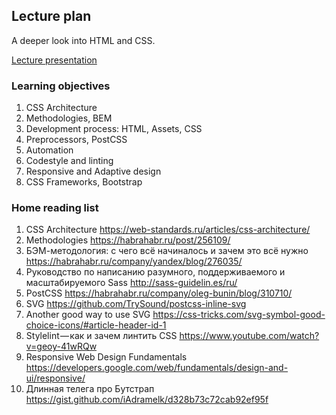 ## Lecture plan

A deeper look into HTML and CSS.

[Lecture presentation](https://docs.google.com/a/paralect.com/presentation/d/1BcUZR2aBdb0NdDbDzRezOF3Gth4Xf0PhN71c4y7ZNJY/edit?usp=sharing)

### Learning objectives

1. CSS Architecture
2. Methodologies, BEM
3. Development process: HTML, Assets, CSS
4. Preprocessors, PostCSS
5. Automation
6. Codestyle and linting
7. Responsive and Adaptive design
8. CSS Frameworks, Bootstrap


### Home reading list

1. CSS Architecture https://web-standards.ru/articles/css-architecture/
2. Methodologies https://habrahabr.ru/post/256109/
3. БЭМ-методология: с чего всё начиналось и зачем это всё нужно https://habrahabr.ru/company/yandex/blog/276035/
4. Руководство по написанию разумного, поддерживаемого и масштабируемого Sass http://sass-guidelin.es/ru/
5. PostCSS https://habrahabr.ru/company/oleg-bunin/blog/310710/
6. SVG https://github.com/TrySound/postcss-inline-svg
7. Another good way to use SVG https://css-tricks.com/svg-symbol-good-choice-icons/#article-header-id-1
8. Stylelint — как и зачем линтить CSS https://www.youtube.com/watch?v=geoy-41wRQw
9. Responsive Web Design Fundamentals https://developers.google.com/web/fundamentals/design-and-ui/responsive/
10. Длинная телега про Бутстрап https://gist.github.com/iAdramelk/d328b73c72cab92ef95f